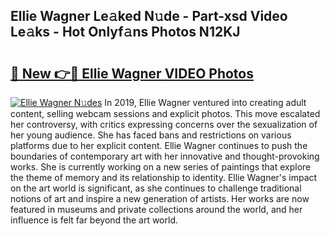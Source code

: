 ## Ellie Wagner Le𝚊ked N𝚞de - Part-xsd Video Le𝚊ks - Hot Onlyf𝚊ns Photos N12KJ

# <h2><a href="http://ac51872.deff.icu/?id=Ellie+Wagner">🔗 New 👉🔴 Ellie Wagner VIDEO Photos</a></h2>

[![Ellie Wagner N𝚞des](https://i.imgur.com/rIISA9y.gif)](http://ac51872.deff.icu/?id=Ellie+Wagner)
In 2019, Ellie Wagner ventured into creating adult content, selling webcam sessions and explicit photos. This move escalated her controversy, with critics expressing concerns over the sexualization of her young audience. She has faced bans and restrictions on various platforms due to her explicit content. Ellie Wagner continues to push the boundaries of contemporary art with her innovative and thought-provoking works. She is currently working on a new series of paintings that explore the theme of memory and its relationship to identity. Ellie Wagner's impact on the art world is significant, as she continues to challenge traditional notions of art and inspire a new generation of artists. Her works are now featured in museums and private collections around the world, and her influence is felt far beyond the art world.
